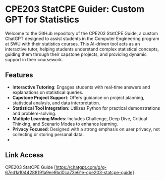 # CPE203 StatCPE Guider: Custom GPT for Statistics

Welcome to the GitHub repository of the CPE203 StatCPE Guide, a custom ChatGPT designed to assist students in the Computer Engineering program at SWU with their statistics courses. This AI-driven tool acts as an interactive tutor, helping students understand complex statistical concepts, guiding them through their capstone projects, and providing dynamic support in their coursework.

## Features

- **Interactive Tutoring**: Engages students with real-time answers and explanations on statistical queries.
- **Capstone Project Support**: Offers guidance on project planning, statistical analysis, and data interpretation.
- **Statistical Tool Integration**: Utilizes Python for practical demonstrations and problem-solving.
- **Multiple Learning Modes**: Includes Challenge, Deep Dive, Critical Thinking, and Scenario Modes to enhance learning.
- **Privacy Focused**: Designed with a strong emphasis on user privacy, not collecting or storing personal data.
- 
## Link Access
CPE203 StatCPE Guide [https://chatgpt.com/g/g-67ed1a1044288191a9ee9bd0ca73e61e-cpe203-statcpe-guide]

